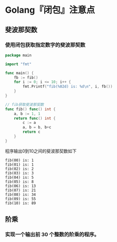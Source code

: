 # Golang『闭包』注意点

## 斐波那契数

### 使用闭包获取指定数字的斐波那契数

```go
package main

import "fmt"

func main() {
	fb := fib()
	for i := 0; i <= 10; i++ {
		fmt.Printf("fib(%02d) is: %d\n", i, fb())
	}
}

// fib获取斐波那契数
func fib() func() int {
	a, b := 1, 1
	return func() int {
		c := a
		a, b = b, b+c
		return c
	}
}
```
程序输出0到10之间的斐波那契数如下

```shell
fib(00) is: 1
fib(01) is: 1
fib(02) is: 2
fib(03) is: 3
fib(04) is: 5
fib(05) is: 8
fib(06) is: 13
fib(07) is: 21
fib(08) is: 34
fib(09) is: 55
fib(10) is: 89
```

## 阶乘

### 实现一个输出前 30 个整数的阶乘的程序。